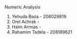 Numeric Analysis
1. Yehuda Baza - 208029819
2. Orel Achrak - 
3. Haim Armias - 
4. Rahamim Tadela - 208189621
